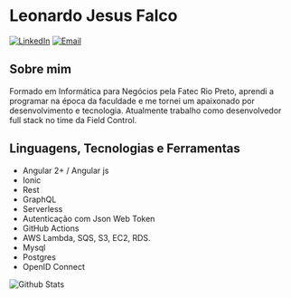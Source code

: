 # Leonardo Jesus Falco

[![LinkedIn](https://img.shields.io/badge/LinkedIn-Leonardo%20jesus%20Falco-blue?&logo=Linkedin&logoColor=white)](https://www.linkedin.com/in/leo-falco/)
[![Email](https://img.shields.io/badge/Email-leonardo.falco@outlook.com-darkblue?logo=Microsoft-Outlook&logoColor=white)](mailto:leonardo.falco@outlook.com)

## Sobre mim

Formado em Informática para Negócios pela Fatec Rio Preto, aprendi a programar
na época da faculdade e me tornei um apaixonado por desenvolvimento e
tecnologia.
Atualmente trabalho como desenvolvedor full stack no time da Field Control.

## Linguagens, Tecnologias e Ferramentas

- Angular 2+ / Angular js
- Ionic
- Rest
- GraphQL
- Serverless
- Autenticação com Json Web Token
- GitHub Actions
- AWS Lambda, SQS, S3, EC2, RDS.
- Mysql
- Postgres
- OpenID Connect

![Github Stats](https://github-readme-stats.vercel.app/api?username=LeoFalco&&show_icons=true&count_private=true&line_height=27&v=5)

<!--
![Angular](/assets/icons/angular.ico)
![Ionic](/assets/icons/ionic.ico)
![Angular](/assets/icons/angular.ico)
![GraphQl](/assets/icons/graphql.ico)
![Serverless](/assets/icons/serverless.ico)
![Angular](/assets/icons/angular.ico)
![Angular](/assets/icons/angular.ico)
![Angular](/assets/icons/angular.ico)
![Angular](/assets/icons/angular.ico)
![Angular](/assets/icons/angular.ico)
-->
